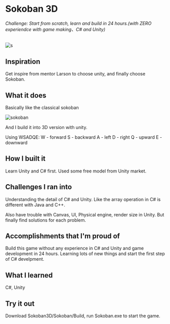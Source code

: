 Sokoban 3D
=====

###### Challenge: Start from scratch, learn and build in 24 hours.(with ZERO experiendce with game making、C# and Unity)


![s](https://challengepost-s3-challengepost.netdna-ssl.com/photos/production/software_photos/000/722/665/datas/gallery.jpg)



## Inspiration

Get inspire from mentor Larson to choose unity, and finally choose Sokoban.

## What it does
Basically like the classical sokoban

![sokoban](https://upload.wikimedia.org/wikipedia/commons/4/4b/Sokoban_ani.gif)

And I build it into 3D version with unity.

Using WSADQE:
W - forward
S - backward
A - left
D - right
Q - upward
E - downward

## How I built it

Learn Unity and C# first. Used some free model from Unity market.

## Challenges I ran into

Understanding the detail of C# and Unity. Like the array operation in C# is different with Java and C++.

Also have trouble with Canvas, UI, Physical engine, render size in Unity. But finally find solutions for each problem.

## Accomplishments that I'm proud of

Build this game without any experience in C# and Unity and game development in 24 hours. Learning lots of new things and start the first step of C# develpment.

## What I learned

C#, Unity

## Try it out

Download Sokoban3D/Sokoban/Build, run Sokoban.exe to start the game.
